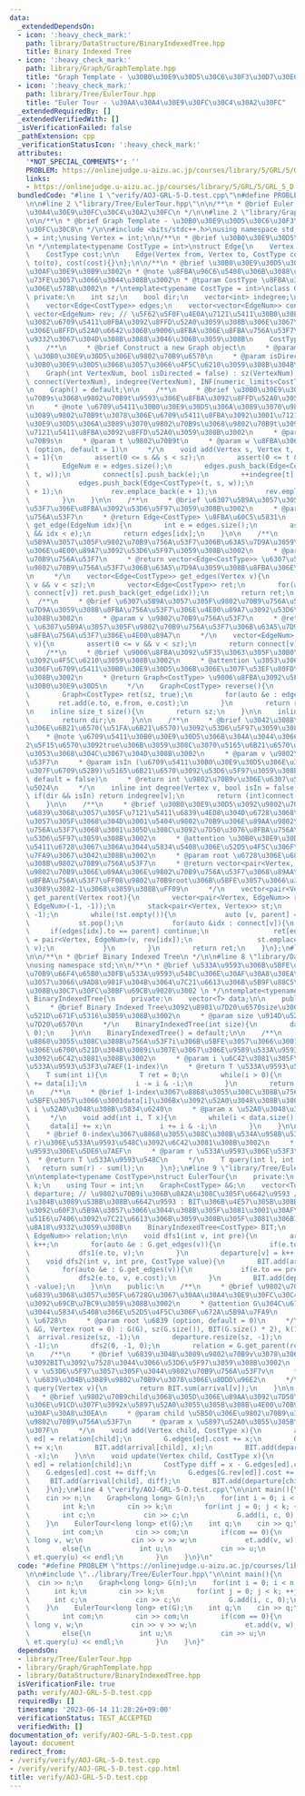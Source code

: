```yaml
---
data:
  _extendedDependsOn:
  - icon: ':heavy_check_mark:'
    path: library/DataStructure/BinaryIndexedTree.hpp
    title: Binary Indexed Tree
  - icon: ':heavy_check_mark:'
    path: library/Graph/GraphTemplate.hpp
    title: "Graph Template - \u30B0\u30E9\u30D5\u30C6\u30F3\u30D7\u30EC\u30FC\u30C8"
  - icon: ':heavy_check_mark:'
    path: library/Tree/EulerTour.hpp
    title: "Euler Tour - \u30AA\u30A4\u30E9\u30FC\u30C4\u30A2\u30FC"
  _extendedRequiredBy: []
  _extendedVerifiedWith: []
  _isVerificationFailed: false
  _pathExtension: cpp
  _verificationStatusIcon: ':heavy_check_mark:'
  attributes:
    '*NOT_SPECIAL_COMMENTS*': ''
    PROBLEM: https://onlinejudge.u-aizu.ac.jp/courses/library/5/GRL/5/GRL_5_D
    links:
    - https://onlinejudge.u-aizu.ac.jp/courses/library/5/GRL/5/GRL_5_D
  bundledCode: "#line 1 \"verify/AOJ-GRL-5-D.test.cpp\"\n#define PROBLEM \"https://onlinejudge.u-aizu.ac.jp/courses/library/5/GRL/5/GRL_5_D\"\
    \n\n#line 2 \"library/Tree/EulerTour.hpp\"\n\n/**\n * @brief Euler Tour - \u30AA\
    \u30A4\u30E9\u30FC\u30C4\u30A2\u30FC\n */\n\n#line 2 \"library/Graph/GraphTemplate.hpp\"\
    \n\n/**\n * @brief Graph Template - \u30B0\u30E9\u30D5\u30C6\u30F3\u30D7\u30EC\
    \u30FC\u30C8\n */\n\n#include <bits/stdc++.h>\nusing namespace std;\n\nusing EdgeNum\
    \ = int;\nusing Vertex = int;\n\n/**\n * @brief \u30B0\u30E9\u30D5\u306E\u8FBA\
    \n */\ntemplate<typename CostType = int>\nstruct Edge{\n    Vertex from, to;\n\
    \    CostType cost;\n\n    Edge(Vertex from, Vertex to, CostType cost) : from(from),\
    \ to(to), cost(cost){}\n};\n\n/**\n * @brief \u30B0\u30E9\u30D5\u3092\u8868\u3059\
    \u30AF\u30E9\u30B9\u3002\n * @note \u8FBA\u96C6\u5408\u306B\u3088\u3063\u3066\u5B9F\
    \u73FE\u3057\u3066\u3044\u308B\u3002\n * @tparam CostType \u8FBA\u306E\u91CD\u307F\
    \u306E\u578B\u3002\n */\ntemplate<typename CostType = int>\nclass Graph{\n   \
    \ private:\n    int sz;\n    bool dir;\n    vector<int> indegree;\n\n    public:\n\
    \    vector<Edge<CostType>> edges;\n    vector<vector<EdgeNum>> connect;\n   \
    \ vector<EdgeNum> rev; // \u5F62\u5F0F\u4E0A\u7121\u5411\u30B0\u30E9\u30D5\u3067\
    \u3082\u6709\u5411\u8FBA\u3092\u8FFD\u52A0\u3059\u308B\u306E\u3067\u3001\u8FBA\
    \u306E\u8FFD\u52A0\u6642\u306B\u9006\u8FBA\u306E\u8FBA\u756A\u53F7\u3092\u8A18\
    \u9332\u3067\u304D\u308B\u3088\u3046\u306B\u3059\u308B\n    CostType INF;\n\n\
    \    /**\n     * @brief Construct a new Graph object\n     * @param VertexNum\
    \ \u30B0\u30E9\u30D5\u306E\u9802\u70B9\u6570\n     * @param isDirected \u6709\u5411\
    \u30B0\u30E9\u30D5\u3068\u3057\u3066\u4F5C\u6210\u3059\u308B\u304B\n     */\n\
    \    Graph(int VertexNum, bool isDirected = false) : sz(VertexNum), dir(isDirected),\
    \ connect(VertexNum), indegree(VertexNum), INF(numeric_limits<CostType>::max()){}\n\
    \n    Graph() = default;\n\n    /**\n     * @brief \u30B0\u30E9\u30D5\u306B\u9802\
    \u70B9s\u3068\u9802\u70B9t\u9593\u306E\u8FBA\u3092\u8FFD\u52A0\u3059\u308B\u3002\
    \n     * @note \u6709\u5411\u30B0\u30E9\u30D5\u306A\u3089\u3070\u9802\u70B9s\u304B\
    \u3089\u9802\u70B9t\u3078\u306E\u6709\u5411\u8FBA\u3092\u3001\u7121\u5411\u30B0\
    \u30E9\u30D5\u306A\u3089\u3070\u9802\u70B9s\u3068\u9802\u70B9t\u3092\u7D50\u3076\
    \u7121\u5411\u8FBA\u3092\u8FFD\u52A0\u3059\u308B\u3002\n     * @param s \u9802\
    \u70B9s\n     * @param t \u9802\u70B9t\n     * @param w \u8FBA\u306E\u91CD\u307F\
    \ (option, default = 1)\n     */\n    void add(Vertex s, Vertex t, CostType w\
    \ = 1){\n        assert(0 <= s && s < sz);\n        assert(0 <= t && t < sz);\n\
    \        EdgeNum e = edges.size();\n        edges.push_back(Edge<CostType>(s,\
    \ t, w));\n        connect[s].push_back(e);\n        ++indegree[t];\n        if(!dir){\n\
    \            edges.push_back(Edge<CostType>(t, s, w));\n            connect[t].push_back(e\
    \ + 1);\n            rev.emplace_back(e + 1);\n            rev.emplace_back(e);\n\
    \        }\n    }\n\n    /**\n     * @brief \u6307\u5B9A\u3057\u305F\u8FBA\u756A\
    \u53F7\u306E\u8FBA\u3092\u53D6\u5F97\u3059\u308B\u3002\n     * @param idx \u8FBA\
    \u756A\u53F7\n     * @return Edge<CostType> \u8FBA\u60C5\u5831\n     */\n    Edge<CostType>\
    \ get_edge(EdgeNum idx){\n        int e = edges.size();\n        assert(0 <= idx\
    \ && idx < e);\n        return edges[idx];\n    }\n\n    /**\n     * @brief \u6307\
    \u5B9A\u3057\u305F\u9802\u70B9\u756A\u53F7\u306B\u63A5\u7D9A\u3059\u308B\u8FBA\
    \u306E\u4E00\u89A7\u3092\u53D6\u5F97\u3059\u308B\u3002\n     * @param v \u9802\
    \u70B9\u756A\u53F7\n     * @return vector<Edge<CostType>> \u6307\u5B9A\u3057\u305F\
    \u9802\u70B9\u756A\u53F7\u306B\u63A5\u7D9A\u3059\u308B\u8FBA\u306E\u4E00\u89A7\
    \n     */\n    vector<Edge<CostType>> get_edges(Vertex v){\n        assert(0 <=\
    \ v && v < sz);\n        vector<Edge<CostType>> ret;\n        for(auto &idx :\
    \ connect[v]) ret.push_back(get_edge(idx));\n        return ret;\n    }\n\n  \
    \  /**\n     * @brief \u6307\u5B9A\u3057\u305F\u9802\u70B9\u756A\u53F7\u306B\u63A5\
    \u7D9A\u3059\u308B\u8FBA\u756A\u53F7\u306E\u4E00\u89A7\u3092\u53D6\u5F97\u3059\
    \u308B\u3002\n     * @param v \u9802\u70B9\u756A\u53F7\n     * @return vector<EdgeNum>\
    \ \u6307\u5B9A\u3057\u305F\u9802\u70B9\u756A\u53F7\u306B\u63A5\u7D9A\u3059\u308B\
    \u8FBA\u756A\u53F7\u306E\u4E00\u89A7\n     */\n    vector<EdgeNum> get_list(Vertex\
    \ v){\n        assert(0 <= v && v < sz);\n        return connect[v];\n    }\n\n\
    \    /**\n     * @brief \u9006\u8FBA\u3092\u5F35\u3063\u305F\u30B0\u30E9\u30D5\
    \u3092\u4F5C\u6210\u3059\u308B\u3002\n     * @attention \u3053\u306E\u64CD\u4F5C\
    \u306F\u6709\u5411\u30B0\u30E9\u30D5\u306B\u306E\u307F\u53EF\u80FD\u3067\u3042\
    \u308B\u3002\n     * @return Graph<CostType> \u9006\u8FBA\u3092\u5F35\u3063\u305F\
    \u30B0\u30E9\u30D5\n     */\n    Graph<CostType> reverse(){\n        assert(dir);\n\
    \        Graph<CostType> ret(sz, true);\n        for(auto &e : edges){\n     \
    \       ret.add(e.to, e.from, e.cost);\n        }\n        return ret;\n    }\n\
    \n    inline size_t size(){\n        return sz;\n    }\n\n    inline bool directed(){\n\
    \        return dir;\n    }\n\n    /**\n     * @brief \u3042\u308B\u9802\u70B9\
    \u306E\u6B21\u6570(\u51FA\u6B21\u6570)\u3092\u53D6\u5F97\u3059\u308B\u3002\n \
    \    * @note \u6709\u5411\u30B0\u30E9\u30D5\u306B\u304A\u3044\u3066\u3001\u7B2C\
    2\u5F15\u6570\u3092true\u306B\u3059\u308C\u3070\u5165\u6B21\u6570\u3092\u5F97\u308B\
    \u3053\u3068\u304C\u3067\u304D\u308B\u3002\n     * @param v \u9802\u70B9\u756A\
    \u53F7\n     * @param isIn (\u6709\u5411\u30B0\u30E9\u30D5\u306E\u3068\u304D\u306E\
    \u307F\u6709\u52B9)\u5165\u6B21\u6570\u3092\u53D6\u5F97\u3059\u308B\u304B (option,\
    \ default = false)\n     * @return int \u9802\u70B9v\u306E\u6307\u5B9A\u3057\u305F\
    \u5024\n     */\n    inline int degree(Vertex v, bool isIn = false){\n       \
    \ if(dir && isIn) return indegree[v];\n        return (int)connect[v].size();\n\
    \    }\n\n    /**\n     * @brief \u30B0\u30E9\u30D5\u3092\u9802\u70B9root\u3092\
    \u6839\u3068\u3057\u305F\u7121\u5411\u6839\u4ED8\u304D\u6728\u3068\u307F\u306A\
    \u3057\u305F\u3068\u304D\u3001\u5404\u9802\u70B9\u306E\u89AA\u9802\u70B9\u306E\
    \u756A\u53F7\u3068\u3001\u305D\u308C\u3092\u7D50\u3076\u8FBA\u756A\u53F7\u3092\
    \u53D6\u5F97\u3059\u308B\u3002\n     * @attention \u30B0\u30E9\u30D5\u304C\u7121\
    \u5411\u6728\u3067\u306A\u3044\u5834\u5408\u306E\u52D5\u4F5C\u306F\u672A\u5B9A\
    \u7FA9\u3067\u3042\u308B\u3002\n     * @param root \u6728\u306E\u6839\u3068\u3059\
    \u308B\u9802\u70B9\u756A\u53F7\n     * @return vector<pair<Vertex, EdgeNum>> \u5404\
    \u9802\u70B9\u306E\u89AA\u306E\u9802\u70B9\u756A\u53F7\u3068\u89AA\u3078\u306E\
    \u8FBA\u756A\u53F7\uFF08\u9802\u70B9root\u306B\u5BFE\u3057\u3066\u306F\u3069\u3061\
    \u3089\u3082-1\u3068\u3059\u308B\uFF09\n     */\n    vector<pair<Vertex, EdgeNum>>\
    \ get_parent(Vertex root){\n        vector<pair<Vertex, EdgeNum>> ret(sz, pair<Vertex,\
    \ EdgeNum>(-1, -1));\n        stack<pair<Vertex, Vertex>> st;\n        st.emplace(root,\
    \ -1);\n        while(!st.empty()){\n            auto [v, parent] = st.top();\n\
    \            st.pop();\n            for(auto &idx : connect[v]){\n           \
    \     if(edges[idx].to == parent) continue;\n                ret[edges[idx].to]\
    \ = pair<Vertex, EdgeNum>(v, rev[idx]);\n                st.emplace(edges[idx].to,\
    \ v);\n            }\n        }\n        return ret;\n    }\n};\n#line 2 \"library/DataStructure/BinaryIndexedTree.hpp\"\
    \n\n/**\n * @brief Binary Indexed Tree\n */\n\n#line 8 \"library/DataStructure/BinaryIndexedTree.hpp\"\
    \nusing namespace std;\n\n/**\n * @brief \u533A\u9593\u306B\u5BFE\u3059\u308B\u4E00\
    \u70B9\u66F4\u65B0\u30FB\u533A\u9593\u548C\u306E\u30AF\u30A8\u30EA\u306B\u5BFE\
    \u3057\u3066\u9AD8\u901F\u304B\u3064\u7C21\u6613\u306B\u5B9F\u88C5\u3067\u304D\
    \u308B\u30C7\u30FC\u30BF\u69CB\u9020\u3002 \n */\ntemplate<typename T>\nstruct\
    \ BinaryIndexedTree{\n    private:\n    vector<T> data;\n\n    public:\n    /**\n\
    \     * @brief Binary Indexed Tree\u3092\u8981\u7D20\u6570size\u3001\u50240\u3067\
    \u521D\u671F\u5316\u3059\u308B\u3002\n     * @param size \u914D\u5217\u306E\u8981\
    \u7D20\u6570\n     */\n    BinaryIndexedTree(int size){\n        data.resize(++size,\
    \ 0);\n    }\n\n    BinaryIndexedTree() = default;\n\n    /**\n     * @brief 1-index\u3067\
    \u8868\u3055\u308C\u308B\u756A\u53F7i\u306B\u5BFE\u3057\u3066\u3001\u914D\u5217\
    \u306E\u6700\u521D\u304B\u3089i\u307E\u3067\u306E\u9589\u533A\u9593\u306E\u548C\
    \u3092\u6C42\u3081\u308B\u3002\n     * @param i \u6C42\u3081\u305F\u3044\u9589\
    \u533A\u9593\u53F3\u7AEF(1-index)\n     * @return T \u533A\u9593\u548C\n     */\n\
    \    T sum(int i){\n        T ret = 0;\n        while(i > 0){\n            ret\
    \ += data[i];\n            i -= i & -i;\n        }\n        return ret;\n    }\n\
    \n    /**\n     * @brief 1-index\u3067\u8868\u3055\u308C\u308B\u756A\u53F7i\u306B\
    \u5BFE\u3057\u3066\u3001data[i]\u306Bx\u3092\u52A0\u3048\u308B\u3002\n     * @param\
    \ i \u52A0\u3048\u308B\u5834\u6240\n     * @param x \u52A0\u3048\u308B\u5024\n\
    \     */\n    void add(int i, T x){\n        while(i < data.size()){\n       \
    \     data[i] += x;\n            i += i & -i;\n        }\n    }\n\n    /**\n \
    \    * @brief 0-index\u3067\u8868\u3055\u308C\u308B\u534A\u958B\u533A\u9593[l,\
    \ r)\u306E\u533A\u9593\u548C\u3092\u6C42\u3081\u308B\u3002\n     * @param l \u533A\
    \u9593\u306E\u5DE6\u7AEF\n     * @param r \u533A\u9593\u306E\u53F3\u7AEF\n   \
    \  * @return T \u533A\u9593\u548C\n     */\n    T query(int l, int r){\n     \
    \   return sum(r) - sum(l);\n    }\n};\n#line 9 \"library/Tree/EulerTour.hpp\"\
    \n\ntemplate<typename CostType>\nstruct EulerTour{\n    private:\n    int sz,\
    \ k;\n    using Tour = int;\n    Graph<CostType> &G;\n    vector<Tour> arrival,\
    \ departure; // \u9802\u70B9i\u306B\u8A2A\u308C\u305F\u6642\u9593 / \u9802\u70B9\
    i\u304B\u3089\u53BB\u308B\u6642\u9593 : BIT\u306B\u4E57\u305B\u308B\u3053\u3068\
    \u3092\u60F3\u5B9A\u3057\u3066\u3044\u308B\u305F\u3081\u3001\u30AF\u30A8\u30EA\
    \u51E6\u7406\u3092\u7C21\u6613\u306B\u3059\u308B\u305F\u3081\u306B1-index\u3067\
    \u8A18\u9332\u3059\u308B\n    BinaryIndexedTree<CostType> BIT;\n    vector<pair<Vertex,\
    \ EdgeNum>> relation;\n\n    void dfs1(int v, int pre){\n        arrival[v] =\
    \ k++;\n        for(auto &e : G.get_edges(v)){\n            if(e.to == pre) continue;\n\
    \            dfs1(e.to, v);\n        }\n        departure[v] = k++;\n    }\n\n\
    \    void dfs2(int v, int pre, CostType value){\n        BIT.add(arrival[v], value);\n\
    \        for(auto &e : G.get_edges(v)){\n            if(e.to == pre) continue;\n\
    \            dfs2(e.to, v, e.cost);\n        }\n        BIT.add(departure[v],\
    \ -value);\n    }\n\n    public:\n    /**\n     * @brief \u9802\u70B9root\u3092\
    \u6839\u3068\u3057\u305F\u6728G\u3067\u30AA\u30A4\u30E9\u30FC\u30C4\u30A2\u30FC\
    \u3092\u69CB\u7BC9\u3059\u308B\u3002\n     * @attention G\u304C\u6728\u3067\u306A\
    \u3044\u5834\u5408\u306E\u52D5\u4F5C\u306F\u672A\u5B9A\u7FA9\n     * @param G\
    \ \u6728\n     * @param root \u6839 (option, default = 0)\n     */\n    EulerTour(Graph<CostType>\
    \ &G, Vertex root = 0) : G(G), sz(G.size()), BIT(G.size() * 2), k(1){\n      \
    \  arrival.resize(sz, -1);\n        departure.resize(sz, -1);\n        dfs1(root,\
    \ -1);\n        dfs2(0, -1, 0);\n        relation = G.get_parent(root);\n    }\n\
    \n    /**\n     * @brief \u6839\u304B\u3089\u9802\u70B9v\u3078\u306E\u8DDD\u96E2\
    \u3092BIT\u3092\u7528\u3044\u3066\u53D6\u5F97\u3059\u308B\u3002\n     * @param\
    \ v \u53D6\u5F97\u3057\u305F\u3044\u9802\u70B9\u756A\u53F7v\n     * @return CostType\
    \ \u6839\u304B\u3089\u9802\u70B9v\u3078\u306E\u8DDD\u96E2\n     */\n    CostType\
    \ query(Vertex v){\n        return BIT.sum(arrival[v]);\n    }\n\n    /**\n  \
    \   * @brief \u9802\u70B9child\u3068\u305D\u306E\u89AA\u3092\u7D50\u3076\u8FBA\
    \u306E\u91CD\u307F\u3092x\u5897\u52A0\u3055\u305B\u308B\u4E00\u70B9\u66F4\u65B0\
    \u30AF\u30A8\u30EA\n     * @param child \u5B50\u306E\u9802\u70B9\u3092\u8868\u3059\
    \u9802\u70B9\u756A\u53F7\n     * @param x \u5897\u52A0\u3055\u305B\u308B\u91CD\
    \u307F\n     */\n    void add(Vertex child, CostType x){\n        auto [parent,\
    \ ed] = relation[child];\n        G.edges[ed].cost += x;\n        G.edges[G.rev[ed]].cost\
    \ += x;\n        BIT.add(arrival[child], x);\n        BIT.add(departure[child],\
    \ -x);\n    }\n\n    void update(Vertex child, CostType x){\n        auto [parent,\
    \ ed] = relation[child];\n        CostType diff = x - G.edges[ed].cost;\n    \
    \    G.edges[ed].cost += diff;\n        G.edges[G.rev[ed]].cost += diff;\n   \
    \     BIT.add(arrival[child], diff);\n        BIT.add(departure[child], -diff);\n\
    \    }\n};\n#line 4 \"verify/AOJ-GRL-5-D.test.cpp\"\n\nint main(){\n    int n;\n\
    \    cin >> n;\n    Graph<long long> G(n);\n    for(int i = 0; i < n; ++i){\n\
    \        int k;\n        cin >> k;\n        for(int j = 0; j < k; ++j){\n    \
    \        int c;\n            cin >> c;\n            G.add(i, c, 0);\n        }\n\
    \    }\n    EulerTour<long long> et(G);\n    int q;\n    cin >> q;\n    while(q--){\n\
    \        int com;\n        cin >> com;\n        if(com == 0){\n            long\
    \ long v, w;\n            cin >> v >> w;\n            et.add(v, w);\n        }\n\
    \        else{\n            int u;\n            cin >> u;\n            cout <<\
    \ et.query(u) << endl;\n        }\n    }\n}\n"
  code: "#define PROBLEM \"https://onlinejudge.u-aizu.ac.jp/courses/library/5/GRL/5/GRL_5_D\"\
    \n\n#include \"../library/Tree/EulerTour.hpp\"\n\nint main(){\n    int n;\n  \
    \  cin >> n;\n    Graph<long long> G(n);\n    for(int i = 0; i < n; ++i){\n  \
    \      int k;\n        cin >> k;\n        for(int j = 0; j < k; ++j){\n      \
    \      int c;\n            cin >> c;\n            G.add(i, c, 0);\n        }\n\
    \    }\n    EulerTour<long long> et(G);\n    int q;\n    cin >> q;\n    while(q--){\n\
    \        int com;\n        cin >> com;\n        if(com == 0){\n            long\
    \ long v, w;\n            cin >> v >> w;\n            et.add(v, w);\n        }\n\
    \        else{\n            int u;\n            cin >> u;\n            cout <<\
    \ et.query(u) << endl;\n        }\n    }\n}"
  dependsOn:
  - library/Tree/EulerTour.hpp
  - library/Graph/GraphTemplate.hpp
  - library/DataStructure/BinaryIndexedTree.hpp
  isVerificationFile: true
  path: verify/AOJ-GRL-5-D.test.cpp
  requiredBy: []
  timestamp: '2023-06-14 11:28:26+09:00'
  verificationStatus: TEST_ACCEPTED
  verifiedWith: []
documentation_of: verify/AOJ-GRL-5-D.test.cpp
layout: document
redirect_from:
- /verify/verify/AOJ-GRL-5-D.test.cpp
- /verify/verify/AOJ-GRL-5-D.test.cpp.html
title: verify/AOJ-GRL-5-D.test.cpp
---
```

